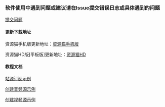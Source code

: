 ### 软件使用中遇到问题或建议请在Issue提交错误日志或具体遇到的问题
[提交问题](https://github.com/Jason-wam/Cat-Maven-2023/issues)


#### 更新下载地址

资源猫手机版更新地址：[资源猫手机版](https://xswl.lanzouw.com/b017aleih)

资源猫HD版[平板版]更新地址：[资源猫HD](https://xswl.lanzouw.com/b018x5jfc)


#### 教程文档

[站源订阅示例](https://raw.githubusercontent.com/Jason-wam/Cat-Maven-2023/main/const/subscribe.json)

[创建音频源示例](https://jason-wam.github.io/Cat-Maven-2023/const/AudioSources)

[创建视频源示例](https://jason-wam.github.io/Cat-Maven-2023/const/VideoSources)


